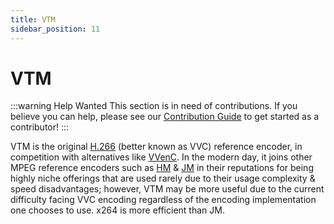 ```yaml
---
title: VTM
sidebar_position: 11
---
```


# VTM

:::warning Help Wanted
This section is in need of contributions. If you believe you can help, please see our [Contribution Guide](../docs/contribution-guide.md) to get started as a contributor!
:::

VTM is the original [H.266](../video/h266.md) (better known as VVC) reference encoder, in competition with alternatives like [VVenC](../encoders/VVenC.md). In the modern day, it joins other MPEG reference encoders such as [HM](../encoders/HM.md) & [JM](../encoders/JM.md) in their reputations for being highly niche offerings that are used rarely due to their usage complexity & speed disadvantages; however, VTM may be more useful due to the current difficulty facing VVC encoding regardless of the encoding implementation one chooses to use. x264 is more efficient than JM.